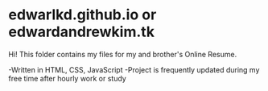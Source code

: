# edwarlkd.github.io or edwardandrewkim.tk



Hi! This folder contains my files for my and brother's Online Resume.

-Written in HTML, CSS, JavaScript 
-Project is frequently updated during my free time after hourly work or study 

